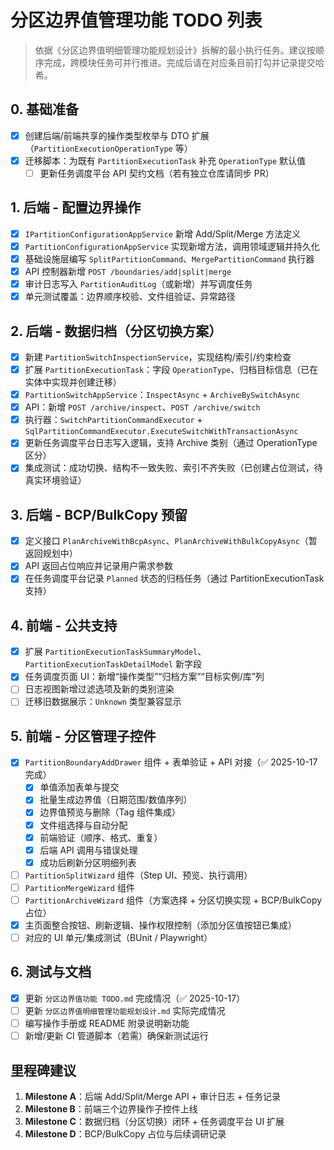 # 分区边界值管理功能 TODO 列表

> 依据《分区边界值明细管理功能规划设计》拆解的最小执行任务。建议按顺序完成，跨模块任务可并行推进。完成后请在对应条目前打勾并记录提交哈希。

## 0. 基础准备
- [x] 创建后端/前端共享的操作类型枚举与 DTO 扩展（`PartitionExecutionOperationType` 等）
- [x] 迁移脚本：为既有 `PartitionExecutionTask` 补充 `OperationType` 默认值
    - [ ] 更新任务调度平台 API 契约文档（若有独立仓库请同步 PR）

## 1. 后端 - 配置边界操作
- [x] `IPartitionConfigurationAppService` 新增 Add/Split/Merge 方法定义
- [x] `PartitionConfigurationAppService` 实现新增方法，调用领域逻辑并持久化
- [x] 基础设施层编写 `SplitPartitionCommand`、`MergePartitionCommand` 执行器
- [x] API 控制器新增 `POST /boundaries/add|split|merge`
- [x] 审计日志写入 `PartitionAuditLog`（或新增）并写调度任务
- [x] 单元测试覆盖：边界顺序校验、文件组验证、异常路径

## 2. 后端 - 数据归档（分区切换方案）
- [x] 新建 `PartitionSwitchInspectionService`，实现结构/索引/约束检查
- [x] 扩展 `PartitionExecutionTask`：字段 `OperationType`、归档目标信息（已在实体中实现并创建迁移）
- [x] `PartitionSwitchAppService`：`InspectAsync` + `ArchiveBySwitchAsync`
- [x] API：新增 `POST /archive/inspect`、`POST /archive/switch`
- [x] 执行器：`SwitchPartitionCommandExecutor` + `SqlPartitionCommandExecutor.ExecuteSwitchWithTransactionAsync`
- [x] 更新任务调度平台日志写入逻辑，支持 Archive 类别（通过 OperationType 区分）
- [x] 集成测试：成功切换、结构不一致失败、索引不齐失败（已创建占位测试，待真实环境验证）

## 3. 后端 - BCP/BulkCopy 预留
- [x] 定义接口 `PlanArchiveWithBcpAsync`、`PlanArchiveWithBulkCopyAsync`（暂返回规划中）
- [x] API 返回占位响应并记录用户需求参数
- [x] 在任务调度平台记录 `Planned` 状态的归档任务（通过 PartitionExecutionTask 支持）

## 4. 前端 - 公共支持
- [x] 扩展 `PartitionExecutionTaskSummaryModel`、`PartitionExecutionTaskDetailModel` 新字段
- [x] 任务调度页面 UI：新增“操作类型”“归档方案”“目标实例/库”列
- [ ] 日志视图新增过滤选项及新的类别渲染
- [ ] 迁移旧数据展示：`Unknown` 类型兼容显示

## 5. 前端 - 分区管理子控件
- [x] `PartitionBoundaryAddDrawer` 组件 + 表单验证 + API 对接（✅ 2025-10-17 完成）
  - [x] 单值添加表单与提交
  - [x] 批量生成边界值（日期范围/数值序列）
  - [x] 边界值预览与删除（Tag 组件集成）
  - [x] 文件组选择与自动分配
  - [x] 前端验证（顺序、格式、重复）
  - [x] 后端 API 调用与错误处理
  - [x] 成功后刷新分区明细列表
- [ ] `PartitionSplitWizard` 组件（Step UI、预览、执行调用）
- [ ] `PartitionMergeWizard` 组件
- [ ] `PartitionArchiveWizard` 组件（方案选择 + 分区切换实现 + BCP/BulkCopy 占位）
- [x] 主页面整合按钮、刷新逻辑、操作权限控制（添加分区值按钮已集成）
- [ ] 对应的 UI 单元/集成测试（BUnit / Playwright）

## 6. 测试与文档
- [x] 更新 `分区边界值功能 TODO.md` 完成情况（✅ 2025-10-17）
- [ ] 更新 `分区边界值明细管理功能规划设计.md` 实际完成情况
- [ ] 编写操作手册或 README 附录说明新功能
- [ ] 新增/更新 CI 管道脚本（若需）确保新测试运行

## 里程碑建议
1. **Milestone A**：后端 Add/Split/Merge API + 审计日志 + 任务记录
2. **Milestone B**：前端三个边界操作子控件上线
3. **Milestone C**：数据归档（分区切换）闭环 + 任务调度平台 UI 扩展
4. **Milestone D**：BCP/BulkCopy 占位与后续调研记录

